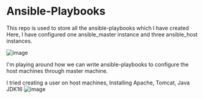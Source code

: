 # Ansible-Playbooks
This repo is used to store all the ansible-playbooks which I have created 
Here, I have configured one ansible_master instance and three ansible_host instances.

![image](https://user-images.githubusercontent.com/72388543/226331148-f421985b-fb99-4d43-8756-9385bee77fb7.png)

I'm playing around how we can write ansible-playbooks to configure the host machines through master machine.

I tried creating a user on host machines, Installing Apache, Tomcat, Java JDK16
![image](https://user-images.githubusercontent.com/72388543/226331503-0aefae77-6407-44d1-8a40-ca79cd9d2712.png)


